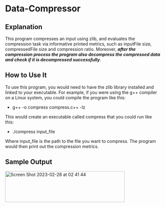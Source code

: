 # Data-Compressor

## Explanation
This program compresses an input using zlib, and evaluates the compression task via informative printed metrics, such as inputFile size, compressedFile size and compression ratio. Moreover, **_after the compression process the program also decompress the compressed data and check if it is decompressed successfully_**.

## How to Use It
To use this program, you would need to have the zlib library installed and linked to your executable. For example, if you were using the g++ compiler on a Linux system, you could compile the program like this:

* g++ -o compress compress.c++ -lz


This would create an executable called compress that you could run like this:

* ./compress input_file

Where input_file is the path to the file you want to compress. The program would then print out the compression metrics.

## Sample Output
<img width="388" alt="Screen Shot 2023-02-28 at 02 41 44" src="https://user-images.githubusercontent.com/63503839/221714486-61395e3d-9136-46e9-bf6c-55a76b8c05fe.png" width="125" height="100">
